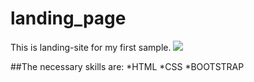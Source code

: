 # landing_page

This is landing-site for my first sample.
![](https://github.com/dragonboy612/landing_page/blob/master/Screenshot-2018-5-13%20Binz%20App%20Landing%20Template.png)

##The necessary skills are:
*HTML
*CSS
*BOOTSTRAP